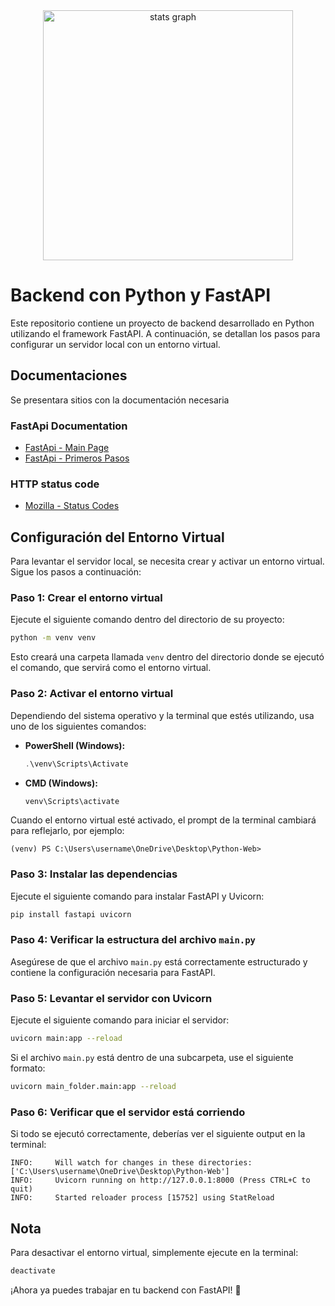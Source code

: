 <div align="center">
  <img src="https://external-preview.redd.it/GdyvKY8y3bzT4RNNRUp7KN_2ORpNspKeYnj-dYwSRCA.jpg?width=640&crop=smart&auto=webp&s=ba9ca70bff1578937a13eac69451b163f05f02f8" height="400" alt="stats graph"  />
</div>

# Backend con Python y FastAPI

Este repositorio contiene un proyecto de backend desarrollado en Python utilizando el framework FastAPI. A continuación, se detallan los pasos para configurar un servidor local con un entorno virtual.

## Documentaciones

Se presentara sitios con la documentación necesaria

### FastApi Documentation 
- [FastApi - Main Page](https://fastapi.tiangolo.com/)
- [FastApi - Primeros Pasos](https://fastapi.tiangolo.com/es/tutorial/first-steps/)

### HTTP status code
- [Mozilla - Status Codes](https://developer.mozilla.org/en-US/docs/Web/HTTP/Reference/Status)

## Configuración del Entorno Virtual

Para levantar el servidor local, se necesita crear y activar un entorno virtual. Sigue los pasos a continuación:

### Paso 1: Crear el entorno virtual

Ejecute el siguiente comando dentro del directorio de su proyecto:

```bash
python -m venv venv
```

Esto creará una carpeta llamada `venv` dentro del directorio donde se ejecutó el comando, que servirá como el entorno virtual.

### Paso 2: Activar el entorno virtual

Dependiendo del sistema operativo y la terminal que estés utilizando, usa uno de los siguientes comandos:

- **PowerShell (Windows):**
  ```powershell
  .\venv\Scripts\Activate
  ```
- **CMD (Windows):**
  ```cmd
  venv\Scripts\activate
  ```

Cuando el entorno virtual esté activado, el prompt de la terminal cambiará para reflejarlo, por ejemplo:

```
(venv) PS C:\Users\username\OneDrive\Desktop\Python-Web>
```

### Paso 3: Instalar las dependencias

Ejecute el siguiente comando para instalar FastAPI y Uvicorn:

```bash
pip install fastapi uvicorn
```

### Paso 4: Verificar la estructura del archivo `main.py`

Asegúrese de que el archivo `main.py` está correctamente estructurado y contiene la configuración necesaria para FastAPI.

### Paso 5: Levantar el servidor con Uvicorn

Ejecute el siguiente comando para iniciar el servidor:

```bash
uvicorn main:app --reload
```

Si el archivo `main.py` está dentro de una subcarpeta, use el siguiente formato:

```bash
uvicorn main_folder.main:app --reload
```

### Paso 6: Verificar que el servidor está corriendo

Si todo se ejecutó correctamente, deberías ver el siguiente output en la terminal:

```
INFO:     Will watch for changes in these directories: ['C:\Users\username\OneDrive\Desktop\Python-Web']
INFO:     Uvicorn running on http://127.0.0.1:8000 (Press CTRL+C to quit)
INFO:     Started reloader process [15752] using StatReload
```

## Nota

Para desactivar el entorno virtual, simplemente ejecute en la terminal:

```bash
deactivate
```

¡Ahora ya puedes trabajar en tu backend con FastAPI! 🚀

